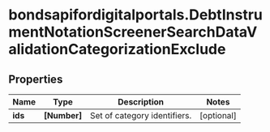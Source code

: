 # bondsapifordigitalportals.DebtInstrumentNotationScreenerSearchDataValidationCategorizationExclude

## Properties

Name | Type | Description | Notes
------------ | ------------- | ------------- | -------------
**ids** | **[Number]** | Set of category identifiers. | [optional] 


